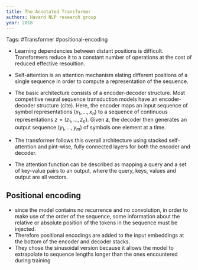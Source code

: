```yaml
---
title: The Annotated Transformer
authors: Havard NLP research group
year: 2018
---
```


Tags: #Transformer #positional-encoding

- Learning dependencies between distant positions is difficult. Transformers reduce it to a constant number of operations at the cost of reduced effective resoultion.
- Self-attention is an attention mechanism elating different positions of a single sequence in order to compute a representation of the sequence.
- The basic architecture consists of a encoder-decoder structure. Most competitive neural sequence transduction models have an encoder-decoder structure (cite). Here, the encoder maps an input sequence of symbol representations $\left(x_{1}, \ldots, x_{n}\right)$ to a sequence of continuous representations $z=\left(z_{1}, \ldots, z_{n}\right)$. Given $\mathbf{z}$, the decoder then generates an output sequence $\left(y_{1}, \ldots, y_{m}\right)$ of symbols one element at a time.
- The transformer follows this overall architecture using stacked self-attention and pint-wise, fully connected layers for both the encoder and decoder.

- The attention function can be described as mapping a query and a set of key-value pairs to an output, where the query, keys, values and output are all vectors.


## Positional encoding
- since the model contains no recurrence and no convolution, in order to make use of the order of the sequence, some information about the relative or absolute position of the tokens in the sequence must be injected.
- Therefore positional encodings are added to the input embeddings at the bottom of the encoder and decoder stacks.
- They chose the sinusoidal version because it allows the model to extrapolate to sequence lengths longer than the ones encountered during training